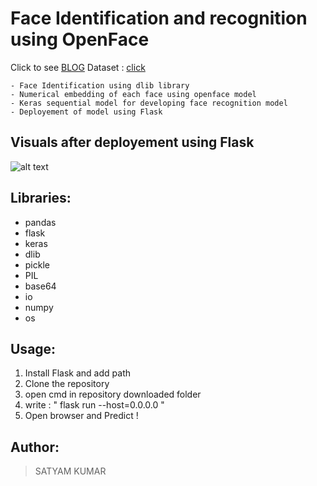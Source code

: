 # Face Identification and recognition using OpenFace

Click to see [BLOG](https://medium.com/@krsatyam1996/face-recognition-using-openface-92f02045ca2)
Dataset : [click]()

    - Face Identification using dlib library
    - Numerical embedding of each face using openface model
    - Keras sequential model for developing face recognition model
    - Deployement of model using Flask

##  Visuals after deployement using Flask
![alt text](https://i.imgur.com/mH0HWEN.png)

## Libraries:
- pandas
- flask
- keras
- dlib
- pickle
- PIL
- base64
- io
- numpy
- os

## Usage:
1) Install Flask and add path
2) Clone the repository
3) open cmd in repository downloaded folder
4) write : " flask run --host=0.0.0.0 "
5) Open browser and Predict !

## Author:
> SATYAM KUMAR
